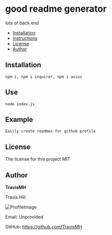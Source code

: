 
# good readme generator 
lots of back end
* [Installation](#Installation)
* [Instructions](#Instructions)
* [License](#License)
* [Author](#Author)
    
## Installation
```npm i, npm i inquirer, npm i axios```

## Use
```node index.js```

## Example
```Easily create readmes for github profile```

## License
The license for this project MIT 
    
## Author
**TravisMH**

Travis Hill



![ProfileImage](https://avatars1.githubusercontent.com/u/8617885?v=4)

Email: Unprovided

GitHub: https://github.com/TravisMH
